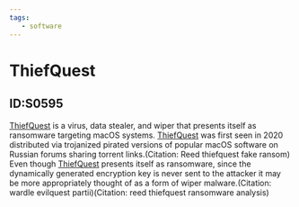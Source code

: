 ```yaml
---
tags:
   - software
---
```

# ThiefQuest
## ID:S0595
[ThiefQuest](software/S0595) is a virus, data stealer, and wiper that presents itself as ransomware targeting macOS systems. [ThiefQuest](software/S0595) was first seen in 2020 distributed via trojanized pirated versions of popular macOS software on Russian forums sharing torrent links.(Citation: Reed thiefquest fake ransom) Even though [ThiefQuest](software/S0595) presents itself as ransomware, since the dynamically generated encryption key is never sent to the attacker it may be more appropriately thought of as a form of wiper malware.(Citation: wardle evilquest partii)(Citation: reed thiefquest ransomware analysis)

